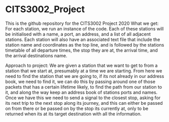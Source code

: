 # CITS3002_Project

This is the github repository for the CITS3002 Project 2020
What we get:
For each station, we run an instance of the code.
Each of these stations will be initialised with a name, a port, an address, and a list of all adjacent stations. Each station will also have an associated text file that include the station name and coordinates as the top line, and is followed by the stations timetable of all departure times, the stop they are at, the arrival time, and the arrival destinations name.

Approach to project:
We are given a station that we want to get to from a station that we start at, presumably at a time we are starting. From here we need to find the station that we are going to, if its not already in our address book, we need to find it, we can do this by passing around one of those packets that has a certain lifetime likely, to find the path from our station to it, and along the way keep an address book of stations ports and names. Once we have this we need to send a signal to the closest stop, asking for its next trip to the next stop along its journey, and this can either be passed on from there or be passed on by the stop its currently at, only to be returned when its at its target destination with all the information.
